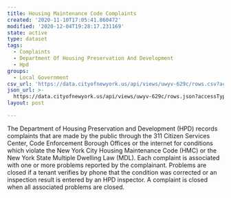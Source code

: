 ```yaml
---
title: Housing Maintenance Code Complaints
created: '2020-11-10T17:05:41.860472'
modified: '2020-12-04T19:28:17.231169'
state: active
type: dataset
tags:
  - Complaints
  - Department Of Housing Preservation And Development
  - Hpd
groups:
  - Local Government
csv_url: 'https://data.cityofnewyork.us/api/views/uwyv-629c/rows.csv?accessType=DOWNLOAD'
json_url: >-
  https://data.cityofnewyork.us/api/views/uwyv-629c/rows.json?accessType=DOWNLOAD
layout: post

---
```

The Department of Housing Preservation and Development (HPD) records complaints that are made by the public through the 311 Citizen Services Center, Code Enforcement Borough Offices or the internet for conditions which violate the New York City Housing Maintenance Code (HMC) or the New York State Multiple Dwelling Law (MDL). Each complaint is associated with one or more problems reported by the complainant. Problems are closed if a tenant verifies by phone that the condition was corrected or an inspection result is entered by an HPD inspector. A complaint is closed when all associated problems are closed.
